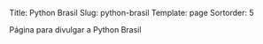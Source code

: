 Title: Python Brasil
Slug: python-brasil
Template: page
Sortorder: 5

Página para divulgar a Python Brasil
